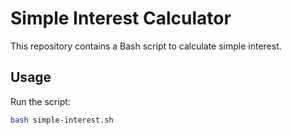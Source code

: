 # Simple Interest Calculator

This repository contains a Bash script to calculate simple interest.

## Usage
Run the script:
```bash
bash simple-interest.sh
